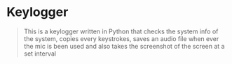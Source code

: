 # Keylogger

> This is a keylogger written in Python that checks the system info of the system, copies every keystrokes, saves an audio file when ever the mic is been used and also takes the screenshot of the screen at a set interval 

